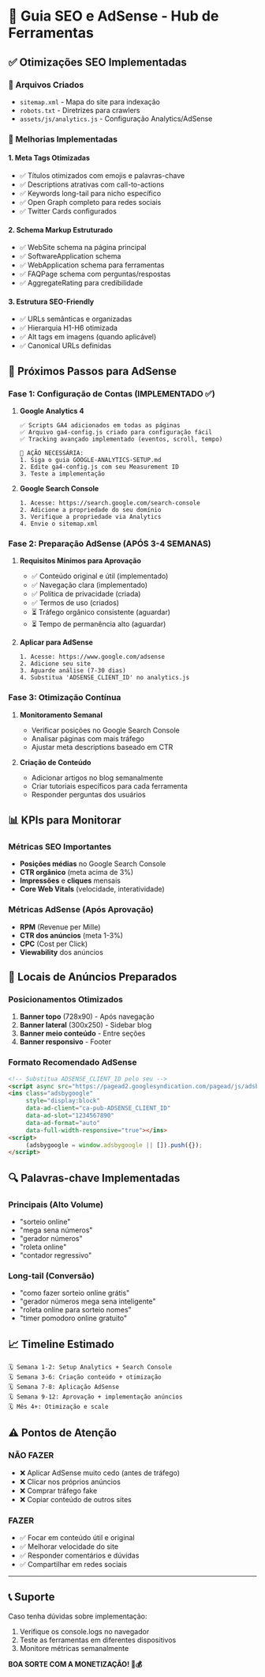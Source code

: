 # 🚀 Guia SEO e AdSense - Hub de Ferramentas

## ✅ Otimizações SEO Implementadas

### 📁 Arquivos Criados
- `sitemap.xml` - Mapa do site para indexação
- `robots.txt` - Diretrizes para crawlers
- `assets/js/analytics.js` - Configuração Analytics/AdSense

### 🔧 Melhorias Implementadas

#### 1. **Meta Tags Otimizadas**
- ✅ Títulos otimizados com emojis e palavras-chave
- ✅ Descriptions atrativas com call-to-actions
- ✅ Keywords long-tail para nicho específico
- ✅ Open Graph completo para redes sociais
- ✅ Twitter Cards configurados

#### 2. **Schema Markup Estruturado**
- ✅ WebSite schema na página principal
- ✅ SoftwareApplication schema
- ✅ WebApplication schema para ferramentas
- ✅ FAQPage schema com perguntas/respostas
- ✅ AggregateRating para credibilidade

#### 3. **Estrutura SEO-Friendly**
- ✅ URLs semânticas e organizadas
- ✅ Hierarquia H1-H6 otimizada
- ✅ Alt tags em imagens (quando aplicável)
- ✅ Canonical URLs definidas

## 🎯 Próximos Passos para AdSense

### Fase 1: Configuração de Contas (IMPLEMENTADO ✅)
1. **Google Analytics 4**
   ```
   ✅ Scripts GA4 adicionados em todas as páginas
   ✅ Arquivo ga4-config.js criado para configuração fácil
   ✅ Tracking avançado implementado (eventos, scroll, tempo)
   
   🔧 AÇÃO NECESSÁRIA:
   1. Siga o guia GOOGLE-ANALYTICS-SETUP.md
   2. Edite ga4-config.js com seu Measurement ID
   3. Teste a implementação
   ```

2. **Google Search Console**
   ```
   1. Acesse: https://search.google.com/search-console
   2. Adicione a propriedade do seu domínio
   3. Verifique a propriedade via Analytics
   4. Envie o sitemap.xml
   ```

### Fase 2: Preparação AdSense (APÓS 3-4 SEMANAS)
1. **Requisitos Mínimos para Aprovação**
   - ✅ Conteúdo original e útil (implementado)
   - ✅ Navegação clara (implementado)
   - ✅ Política de privacidade (criada)
   - ✅ Termos de uso (criados)
   - ⏳ Tráfego orgânico consistente (aguardar)
   - ⏳ Tempo de permanência alto (aguardar)

2. **Aplicar para AdSense**
   ```
   1. Acesse: https://www.google.com/adsense
   2. Adicione seu site
   3. Aguarde análise (7-30 dias)
   4. Substitua 'ADSENSE_CLIENT_ID' no analytics.js
   ```

### Fase 3: Otimização Contínua
1. **Monitoramento Semanal**
   - Verificar posições no Google Search Console
   - Analisar páginas com mais tráfego
   - Ajustar meta descriptions baseado em CTR

2. **Criação de Conteúdo**
   - Adicionar artigos no blog semanalmente
   - Criar tutoriais específicos para cada ferramenta
   - Responder perguntas dos usuários

## 📊 KPIs para Monitorar

### Métricas SEO Importantes
- **Posições médias** no Google Search Console
- **CTR orgânico** (meta acima de 3%)
- **Impressões** e **cliques** mensais
- **Core Web Vitals** (velocidade, interatividade)

### Métricas AdSense (Após Aprovação)
- **RPM** (Revenue per Mille)
- **CTR dos anúncios** (meta 1-3%)
- **CPC** (Cost per Click)
- **Viewability** dos anúncios

## 🎨 Locais de Anúncios Preparados

### Posicionamentos Otimizados
1. **Banner topo** (728x90) - Após navegação
2. **Banner lateral** (300x250) - Sidebar blog
3. **Banner meio conteúdo** - Entre seções
4. **Banner responsivo** - Footer

### Formato Recomendado AdSense
```html
<!-- Substitua ADSENSE_CLIENT_ID pelo seu -->
<script async src="https://pagead2.googlesyndication.com/pagead/js/adsbygoogle.js?client=ca-pub-ADSENSE_CLIENT_ID"></script>
<ins class="adsbygoogle"
     style="display:block"
     data-ad-client="ca-pub-ADSENSE_CLIENT_ID"
     data-ad-slot="1234567890"
     data-ad-format="auto"
     data-full-width-responsive="true"></ins>
<script>
     (adsbygoogle = window.adsbygoogle || []).push({});
</script>
```

## 🔍 Palavras-chave Implementadas

### Principais (Alto Volume)
- "sorteio online"
- "mega sena números"  
- "gerador números"
- "roleta online"
- "contador regressivo"

### Long-tail (Conversão)
- "como fazer sorteio online grátis"
- "gerador números mega sena inteligente"
- "roleta online para sorteio nomes"
- "timer pomodoro online gratuito"

## 📈 Timeline Estimado

```
🗓️ Semana 1-2: Setup Analytics + Search Console
🗓️ Semana 3-6: Criação conteúdo + otimização
🗓️ Semana 7-8: Aplicação AdSense  
🗓️ Semana 9-12: Aprovação + implementação anúncios
🗓️ Mês 4+: Otimização e scale
```

## ⚠️ Pontos de Atenção

### NÃO FAZER
- ❌ Aplicar AdSense muito cedo (antes de tráfego)
- ❌ Clicar nos próprios anúncios
- ❌ Comprar tráfego fake
- ❌ Copiar conteúdo de outros sites

### FAZER
- ✅ Focar em conteúdo útil e original
- ✅ Melhorar velocidade do site
- ✅ Responder comentários e dúvidas
- ✅ Compartilhar em redes sociais

---

## 📞 Suporte

Caso tenha dúvidas sobre implementação:
1. Verifique os console.logs no navegador
2. Teste as ferramentas em diferentes dispositivos  
3. Monitore métricas semanalmente

**BOA SORTE COM A MONETIZAÇÃO! 🚀💰**